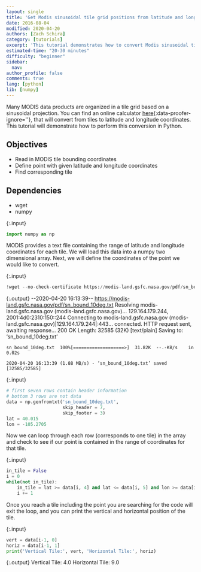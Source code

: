 ```yaml
---
layout: single
title: 'Get Modis sinusoidal tile grid positions from latitude and longitude coordinates in Python'
date: 2016-08-04
modified: 2020-04-20
authors: [Zach Schira]
category: [tutorials]
excerpt: 'This tutorial demonstrates how to convert Modis sinusoidal tile grid positions to latitude and longitude in Python.'
estimated-time: "20-30 minutes"
difficulty: "beginner"
sidebar:
  nav:
author_profile: false
comments: true
lang: [python]
lib: [numpy]
---
```

Many MODIS data products are organized in a tile grid based on a sinusoidal projection. 
You can find an online calculator [here](http://landweb.nascom.nasa.gov/cgi-bin/developer/tilemap.cgi){:data-proofer-ignore=''}, that will convert from tiles to latitude and longitude coordinates. 
This tutorial will demonstrate how to perform this conversion in Python.

## Objectives

- Read in MODIS tile bounding coordinates
- Define point with given latitude and longitude coordinates
- Find corresponding tile

## Dependencies

- wget
- numpy

{:.input}
```python
import numpy as np
```

MODIS provides a text file containing the range of latitude and longitude coordinates for each tile. We will load this data into a numpy two dimensional array. Next, we will define the coordinates of the point we would like to convert.

{:.input}
```python
!wget --no-check-certificate https://modis-land.gsfc.nasa.gov/pdf/sn_bound_10deg.txt
```

{:.output}
    --2020-04-20 16:13:39--  https://modis-land.gsfc.nasa.gov/pdf/sn_bound_10deg.txt
    Resolving modis-land.gsfc.nasa.gov (modis-land.gsfc.nasa.gov)... 129.164.179.244, 2001:4d0:2310:150::244
    Connecting to modis-land.gsfc.nasa.gov (modis-land.gsfc.nasa.gov)|129.164.179.244|:443... connected.
    HTTP request sent, awaiting response... 200 OK
    Length: 32585 (32K) [text/plain]
    Saving to: ‘sn_bound_10deg.txt’
    
    sn_bound_10deg.txt  100%[===================>]  31.82K  --.-KB/s    in 0.02s   
    
    2020-04-20 16:13:39 (1.88 MB/s) - ‘sn_bound_10deg.txt’ saved [32585/32585]
    



{:.input}
```python
# first seven rows contain header information
# bottom 3 rows are not data
data = np.genfromtxt('sn_bound_10deg.txt', 
                     skip_header = 7, 
                     skip_footer = 3)
lat = 40.015
lon = -105.2705
```

Now we can loop through each row (corresponds to one tile) in the array and check to see if our point is contained in the range of coordinates for that tile.

{:.input}
```python
in_tile = False
i = 0
while(not in_tile):
    in_tile = lat >= data[i, 4] and lat <= data[i, 5] and lon >= data[i, 2] and lon <= data[i, 3]
    i += 1
```

Once you reach a tile including the point you are searching for the code will exit the loop, and you can print the vertical and horizontal position of the tile.

{:.input}
```python
vert = data[i-1, 0]
horiz = data[i-1, 1]
print('Vertical Tile:', vert, 'Horizontal Tile:', horiz)
```

{:.output}
    Vertical Tile: 4.0 Horizontal Tile: 9.0



